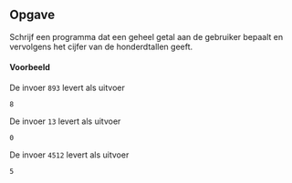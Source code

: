## Opgave
Schrijf een programma dat een geheel getal aan de gebruiker bepaalt en vervolgens het cijfer van de honderdtallen geeft.

#### Voorbeeld
De invoer `893` levert als uitvoer
```
8
```

De invoer `13` levert als uitvoer
```
0
```

De invoer `4512` levert als uitvoer
```
5
```
